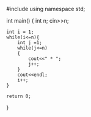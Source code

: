 #include<iostream>
using namespace std;

int main()
{
    int n;
    cin>>n;
    
    int i = 1;
    while(i<=n){
        int j =1;
        while(j<=n)
        {
            cout<<" * ";
            j++;
        }
        cout<<endl;
        i++;
    }

    return 0;
}
